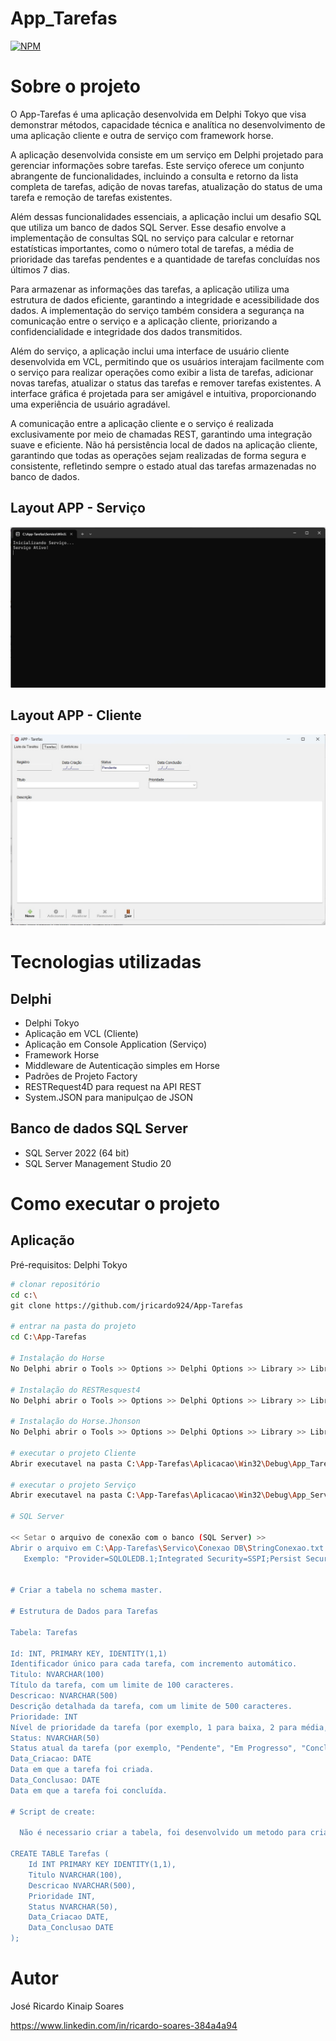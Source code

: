 # App_Tarefas
[![NPM](https://img.shields.io/npm/l/react)](https://github.com/jricardo924/App_Tarefas/blob/main/LICENSE) 



# Sobre o projeto

O App-Tarefas é uma aplicação desenvolvida em Delphi Tokyo que visa demonstrar métodos, capacidade técnica e analítica no desenvolvimento de uma aplicação cliente e outra de serviço com framework horse.


   A aplicação desenvolvida consiste em um serviço em Delphi projetado para gerenciar informações sobre tarefas. Este serviço oferece um conjunto abrangente de funcionalidades, incluindo a consulta e retorno da lista completa de tarefas, adição de novas tarefas, atualização do status de uma tarefa e remoção de tarefas existentes.

   Além dessas funcionalidades essenciais, a aplicação inclui um desafio SQL que utiliza um banco de dados SQL Server. Esse desafio envolve a implementação de consultas SQL no serviço para calcular e retornar estatísticas importantes, como o número total de tarefas, a média de prioridade das tarefas pendentes e a quantidade de tarefas concluídas nos últimos 7 dias.

   Para armazenar as informações das tarefas, a aplicação utiliza uma estrutura de dados eficiente, garantindo a integridade e acessibilidade dos dados. A implementação do serviço também considera a segurança na comunicação entre o serviço e a aplicação cliente, priorizando a confidencialidade e integridade dos dados transmitidos.

   Além do serviço, a aplicação inclui uma interface de usuário cliente desenvolvida em VCL, permitindo que os usuários interajam facilmente com o serviço para realizar operações como exibir a lista de tarefas, adicionar novas tarefas, atualizar o status das tarefas e remover tarefas existentes. A interface gráfica é projetada para ser amigável e intuitiva, proporcionando uma experiência de usuário agradável.

   A comunicação entre a aplicação cliente e o serviço é realizada exclusivamente por meio de chamadas REST, garantindo uma integração suave e eficiente. Não há persistência local de dados na aplicação cliente, garantindo que todas as operações sejam realizadas de forma segura e consistente, refletindo sempre o estado atual das tarefas armazenadas no banco de dados.


## Layout APP - Serviço
![Mobile 1](https://github.com/jricardo924/image/blob/main/Servico.jpg) 

## Layout APP - Cliente
![Mobile 1](https://github.com/jricardo924/image/blob/main/Cliente.jpg) 


# Tecnologias utilizadas
## Delphi
- Delphi Tokyo
- Aplicação em VCL (Cliente)
- Aplicação em Console Application (Serviço)
- Framework Horse
- Middleware de Autenticação simples em Horse
- Padrões de Projeto Factory
- RESTRequest4D para request na API REST
- System.JSON para manipulçao de JSON
    
## Banco de dados SQL Server
- SQL Server 2022 (64 bit)
- SQL Server Management Studio 20


# Como executar o projeto

## Aplicação
Pré-requisitos: Delphi Tokyo

```bash
# clonar repositório
cd c:\
git clone https://github.com/jricardo924/App-Tarefas

# entrar na pasta do projeto
cd C:\App-Tarefas

# Instalação do Horse
No Delphi abrir o Tools >> Options >> Delphi Options >> Library >> Library path: C:\App-Tarefas\Componentes\Horse\horse-master\horse-master\src

# Instalação do RESTResquest4
No Delphi abrir o Tools >> Options >> Delphi Options >> Library >> Library path: C:\App-Tarefas\Componentes\RESTRequest4Delphi-master\src

# Instalação do Horse.Jhonson
No Delphi abrir o Tools >> Options >> Delphi Options >> Library >> Library path: C:\App-Tarefas\Componentes\jhonson-master\src

# executar o projeto Cliente
Abrir executavel na pasta C:\App-Tarefas\Aplicacao\Win32\Debug\App_Tarefas.exe

# executar o projeto Serviço
Abrir executavel na pasta C:\App-Tarefas\Aplicacao\Win32\Debug\App_Servico.exe

# SQL Server

<< Setar o arquivo de conexão com o banco (SQL Server) >>
Abrir o arquivo em C:\App-Tarefas\Servico\Conexao DB\StringConexao.txt
   Exemplo: "Provider=SQLOLEDB.1;Integrated Security=SSPI;Persist Security Info=False;Initial Catalog=master;Data Source=NomeMaquina"


# Criar a tabela no schema master. 

# Estrutura de Dados para Tarefas

Tabela: Tarefas

Id: INT, PRIMARY KEY, IDENTITY(1,1)
Identificador único para cada tarefa, com incremento automático.
Titulo: NVARCHAR(100)
Título da tarefa, com um limite de 100 caracteres.
Descricao: NVARCHAR(500)
Descrição detalhada da tarefa, com um limite de 500 caracteres.
Prioridade: INT
Nível de prioridade da tarefa (por exemplo, 1 para baixa, 2 para média, 3 para alta).
Status: NVARCHAR(50)
Status atual da tarefa (por exemplo, "Pendente", "Em Progresso", "Concluído").
Data_Criacao: DATE
Data em que a tarefa foi criada.
Data_Conclusao: DATE
Data em que a tarefa foi concluída.

# Script de create:

  Não é necessario criar a tabela, foi desenvolvido um metodo para criar a tabela na primeira consulta, caso não exista.

CREATE TABLE Tarefas (
    Id INT PRIMARY KEY IDENTITY(1,1),
    Titulo NVARCHAR(100),
    Descricao NVARCHAR(500), 
    Prioridade INT,
    Status NVARCHAR(50),
    Data_Criacao DATE,
    Data_Conclusao DATE
);

```



# Autor

José Ricardo Kinaip Soares

https://www.linkedin.com/in/ricardo-soares-384a4a94
